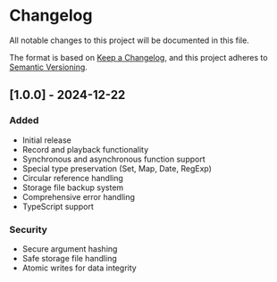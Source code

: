 # Changelog

All notable changes to this project will be documented in this file.

The format is based on [Keep a Changelog](https://keepachangelog.com/en/1.0.0/),
and this project adheres to [Semantic Versioning](https://semver.org/spec/v2.0.0.html).

## [1.0.0] - 2024-12-22

### Added
- Initial release
- Record and playback functionality
- Synchronous and asynchronous function support
- Special type preservation (Set, Map, Date, RegExp)
- Circular reference handling
- Storage file backup system
- Comprehensive error handling
- TypeScript support

### Security
- Secure argument hashing
- Safe storage file handling
- Atomic writes for data integrity